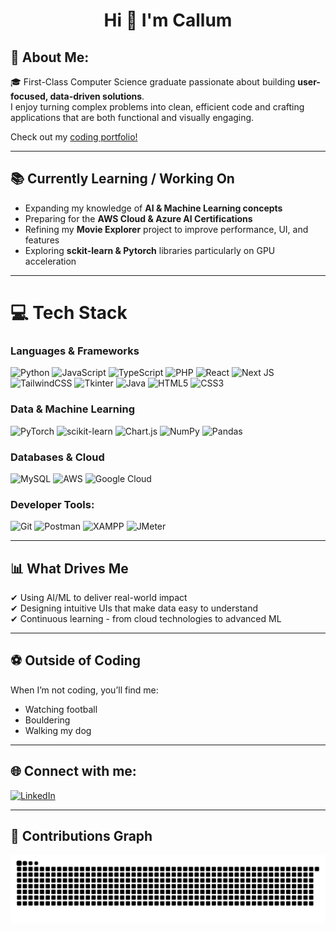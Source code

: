 <h1 align="center">Hi 👋 I'm Callum</h1>

## 💫 About Me:
🎓 First-Class Computer Science graduate passionate about building **user-focused, data-driven solutions**.  
I enjoy turning complex problems into clean, efficient code and crafting applications that are both functional and visually engaging.  

Check out my [coding portfolio!](https://callum-portfolio.vercel.app/)

---

## 📚 Currently Learning / Working On
- Expanding my knowledge of **AI & Machine Learning concepts**  
- Preparing for the **AWS Cloud & Azure AI Certifications**  
- Refining my **Movie Explorer** project to improve performance, UI, and features
- Exploring **sckit-learn & Pytorch** libraries particularly on GPU acceleration

---

# 💻 Tech Stack  
### Languages & Frameworks  
![Python](https://img.shields.io/badge/python-3670A0?style=for-the-badge&logo=python&logoColor=ffdd54) ![JavaScript](https://img.shields.io/badge/javascript-%23323330.svg?style=for-the-badge&logo=javascript&logoColor=%23F7DF1E) ![TypeScript](https://img.shields.io/badge/typescript-%23007ACC.svg?style=for-the-badge&logo=typescript&logoColor=white) ![PHP](https://img.shields.io/badge/php-%23777BB4.svg?style=for-the-badge&logo=php&logoColor=white) ![React](https://img.shields.io/badge/react-%2320232a.svg?style=for-the-badge&logo=react&logoColor=%2361DAFB) ![Next JS](https://img.shields.io/badge/Next-black?style=for-the-badge&logo=next.js&logoColor=white) ![TailwindCSS](https://img.shields.io/badge/tailwindcss-%2338B2AC.svg?style=for-the-badge&logo=tailwind-css&logoColor=white) ![Tkinter](https://img.shields.io/badge/tkinter-%23323330.svg?style=for-the-badge&logo=python&logoColor=white) ![Java](https://img.shields.io/badge/java-%23ED8B00.svg?style=for-the-badge&logo=java&logoColor=white) ![HTML5](https://img.shields.io/badge/html5-%23E34F26.svg?style=for-the-badge&logo=html5&logoColor=white) ![CSS3](https://img.shields.io/badge/css3-%231572B6.svg?style=for-the-badge&logo=css3&logoColor=white)  

### Data & Machine Learning  
![PyTorch](https://img.shields.io/badge/PyTorch-%23EE4C2C.svg?style=for-the-badge&logo=PyTorch&logoColor=white) ![scikit-learn](https://img.shields.io/badge/scikit--learn-%23F7931E.svg?style=for-the-badge&logo=scikit-learn&logoColor=white) ![Chart.js](https://img.shields.io/badge/chart.js-F5788D.svg?style=for-the-badge&logo=chart.js&logoColor=white) ![NumPy](https://img.shields.io/badge/numpy-%23013243.svg?style=for-the-badge&logo=numpy&logoColor=white) ![Pandas](https://img.shields.io/badge/pandas-%23150458.svg?style=for-the-badge&logo=pandas&logoColor=white)  

### Databases & Cloud  
![MySQL](https://img.shields.io/badge/mysql-4479A1.svg?style=for-the-badge&logo=mysql&logoColor=white) ![AWS](https://img.shields.io/badge/AWS-%23FF9900.svg?style=for-the-badge&logo=amazon-aws&logoColor=white) ![Google Cloud](https://img.shields.io/badge/GoogleCloud-%234285F4.svg?style=for-the-badge&logo=google-cloud&logoColor=white)  

### Developer Tools:  
![Git](https://img.shields.io/badge/git-%23F05033.svg?style=for-the-badge&logo=git&logoColor=white) ![Postman](https://img.shields.io/badge/postman-%23FF6C37.svg?style=for-the-badge&logo=postman&logoColor=white) ![XAMPP](https://img.shields.io/badge/xampp-FB7A24?style=for-the-badge&logo=xampp&logoColor=white) ![JMeter](https://img.shields.io/badge/JMeter-D22128?style=for-the-badge&logo=apachejmeter&logoColor=white)

---

## 📊 What Drives Me  
✔ Using AI/ML to deliver real-world impact  
✔ Designing intuitive UIs that make data easy to understand  
✔ Continuous learning - from cloud technologies to advanced ML 

---

## ⚽ Outside of Coding  
When I’m not coding, you’ll find me:  
- Watching football  
- Bouldering  
- Walking my dog  

---

## 🌐 Connect with me:
[![LinkedIn](https://img.shields.io/badge/LinkedIn-%230077B5.svg?logo=linkedin&logoColor=white)](https://www.linkedin.com/in/callum-cummins-330218362/)

---

## 🐍 Contributions Graph
<p align = "center">
	<img src = "https://github.com/CallumC28/CallumC28/blob/output/github-contribution-grid-snake.svg?" alt = "Snake Game"/>
</p>
